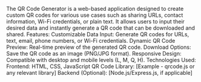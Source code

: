 The QR Code Generator is a web-based application designed to create custom QR codes for various use cases such as sharing URLs, contact information, Wi-Fi credentials, or plain text. It allows users to input their desired data and instantly generate a QR code that can be downloaded and shared.
Features:
Customizable Data Input: Generate QR codes for URLs, text, email, phone numbers, or Wi-Fi credentials.
Dynamic QR Code Preview: Real-time preview of the generated QR code.
Download Options: Save the QR code as an image (PNG/JPG format).
Responsive Design: Compatible with desktop and mobile levels (L, M, Q, H).
Technologies Used:
Frontend: HTML, CSS, JavaScript
QR Code Library: [Example - qrcode.js or any relevant library]
Backend (Optional): [Node.js/Express.js, if applicable]

